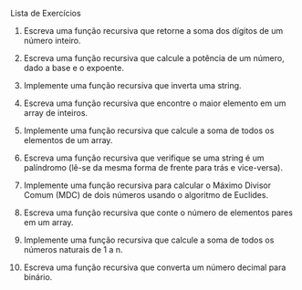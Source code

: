 Lista de Exercícios 

1. Escreva uma função recursiva que retorne a soma dos dígitos de um 
número inteiro.

2. Escreva uma função recursiva que calcule a potência de um número, dado 
a base e o expoente. 

3. Implemente uma função recursiva que inverta uma string. 

4. Escreva uma função recursiva que encontre o maior elemento em um 
array de inteiros. 

5. Implemente uma função recursiva que calcule a soma de todos os 
elementos de um array. 

6. Escreva uma função recursiva que verifique se uma string é um 
palíndromo (lê-se da mesma forma de frente para trás e vice-versa). 

7. Implemente uma função recursiva para calcular o Máximo Divisor 
Comum (MDC) de dois números usando o algoritmo de Euclides. 

8. Escreva uma função recursiva que conte o número de elementos pares em 
um array. 

9. Implemente uma função recursiva que calcule a soma de todos os 
números naturais de 1 a n. 

10. Escreva uma função recursiva que converta um número decimal para 
binário. 
